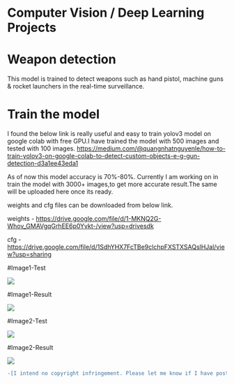 # Computer Vision / Deep Learning Projects
# Weapon detection 


This model is trained to detect weapons such as hand pistol, machine guns & rocket launchers in the real-time surveillance.

# Train the model

I found the below link is really useful and easy to train yolov3 model on google colab with free GPU.I have trained the model with 500 images and tested with 100 images. 
https://medium.com/@quangnhatnguyenle/how-to-train-yolov3-on-google-colab-to-detect-custom-objects-e-g-gun-detection-d3a1ee43eda1

As of now this model accuracy is 70%-80%. Currently I am working on in train the model with 3000+ images,to get more accurate result.The same will be uploaded here once its ready.  

weights and cfg files can be downloaded from below link.

weights - https://drive.google.com/file/d/1-MKNQ2G-Whov_GMAVgqGrhEE6p0Yvkt-/view?usp=drivesdk

cfg - https://drive.google.com/file/d/1SdhYHX7FcTBe9clchpFXSTXSAQslHJal/view?usp=sharing 

#Image1-Test

![](https://github.com/ajai4v/Weapon_Detection/blob/master/images/1018.jpg)

#Image1-Result

![](https://github.com/ajai4v/Weapon_Detection/blob/master/images/image1-output.png)

#Image2-Test

![](https://github.com/ajai4v/Weapon_Detection/blob/master/images/image2.jpg)

#Image2-Result

![](https://github.com/ajai4v/Weapon_Detection/blob/master/images/image2-output.png)

```diff
-[I intend no copyright infringement. Please let me know if I have posted something of yours & you'd like it removed]-
